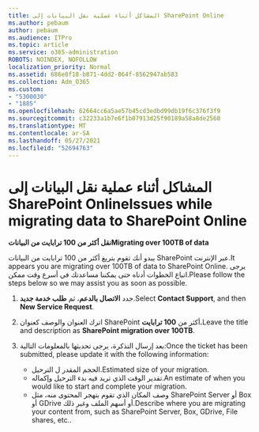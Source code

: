 ```yaml
---
title: المشاكل أثناء عملية نقل البيانات إلى SharePoint Online
ms.author: pebaum
author: pebaum
ms.audience: ITPro
ms.topic: article
ms.service: o365-administration
ROBOTS: NOINDEX, NOFOLLOW
localization_priority: Normal
ms.assetid: 686e8f18-b871-4dd2-864f-8562947ab583
ms.collection: Adm_O365
ms.custom:
- "5300030"
- "1885"
ms.openlocfilehash: 62664cc6a5ae57b45cd3edbd99db19f6c376f3f9
ms.sourcegitcommit: c32233a1b7e6f1b07913d25f90189a58a8de2560
ms.translationtype: MT
ms.contentlocale: ar-SA
ms.lasthandoff: 05/27/2021
ms.locfileid: "52694763"
---
```

# <a name="issues-while-migrating-data-to-sharepoint-online"></a><span data-ttu-id="e7356-102">المشاكل أثناء عملية نقل البيانات إلى SharePoint Online</span><span class="sxs-lookup"><span data-stu-id="e7356-102">Issues while migrating data to SharePoint Online</span></span>

<span data-ttu-id="e7356-103">**نقل أكثر من 100 ترابايت من البيانات**</span><span class="sxs-lookup"><span data-stu-id="e7356-103">**Migrating over 100TB of data**</span></span>

<span data-ttu-id="e7356-104">يبدو أنك تقوم بتريغ أكثر من 100 ترابايت من البيانات SharePoint عبر الإنترنت.</span><span class="sxs-lookup"><span data-stu-id="e7356-104">It appears you are migrating over 100TB of data to SharePoint Online.</span></span> <span data-ttu-id="e7356-105">يرجى اتباع الخطوات أدناه حتى يمكننا مساعدتك في أسرع وقت ممكن.</span><span class="sxs-lookup"><span data-stu-id="e7356-105">Please follow the steps below so we may assist you as soon as possible.</span></span> 

1. <span data-ttu-id="e7356-106">حدد **الاتصال بالدعم**، ثم **طلب خدمة جديد**.</span><span class="sxs-lookup"><span data-stu-id="e7356-106">Select **Contact Support**, and then **New Service Request**.</span></span> 
2. <span data-ttu-id="e7356-107">اترك العنوان والوصف كعنوان SharePoint أكثر من **100 ترابايت.**</span><span class="sxs-lookup"><span data-stu-id="e7356-107">Leave the title and description as **SharePoint migration over 100TB**.</span></span>
3. <span data-ttu-id="e7356-108">بعد إرسال التذكرة، يرجى تحديثها بالمعلومات التالية:</span><span class="sxs-lookup"><span data-stu-id="e7356-108">Once the ticket has been submitted, please update it with the following information:</span></span> 

    - <span data-ttu-id="e7356-109">الحجم المقدر ل الترحيل.</span><span class="sxs-lookup"><span data-stu-id="e7356-109">Estimated size of your migration.</span></span>
    - <span data-ttu-id="e7356-110">تقدير الوقت الذي تريد فيه بدء الترحيل وإكماله.</span><span class="sxs-lookup"><span data-stu-id="e7356-110">An estimate of when you would like to start and complete your migration.</span></span>
    - <span data-ttu-id="e7356-111">وصف المكان الذي تقوم بتهجر المحتوى منه، مثل SharePoint Server أو Box أو GDrive أو أسهم الملف وغير ذلك.</span><span class="sxs-lookup"><span data-stu-id="e7356-111">Describe where you are migrating your content from, such as SharePoint Server, Box, GDrive, File shares, etc..</span></span>
